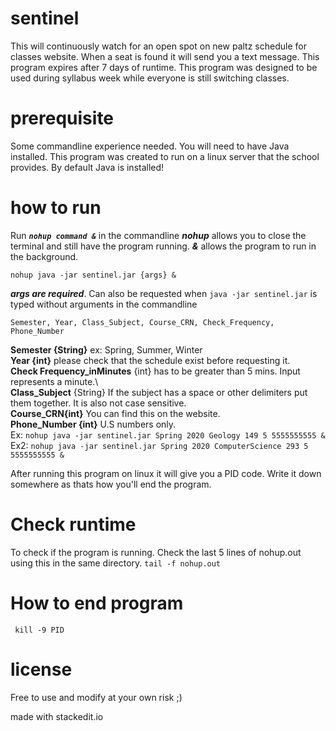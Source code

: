 # sentinel

This will continuously watch for an open spot on new paltz schedule for classes website. When a seat is found it will send you a text message. This program expires after 7 days of runtime.  This program was designed to be used during syllabus week while everyone is still switching classes.

# prerequisite

Some commandline experience needed.
You will need to have Java installed. 
This program was created to run on a linux server that the school provides. By default Java is installed!

# how to run

Run ***`nohup command &`*** in the commandline
***nohup*** allows you to close the terminal and still have the program running. ***&*** allows the program to run in the background.

    nohup java -jar sentinel.jar {args} &

***args are required***. Can also be requested when `java -jar sentinel.jar` is typed without arguments in the commandline

    Semester, Year, Class_Subject, Course_CRN, Check_Frequency, Phone_Number

**Semester {String}** ex: Spring, Summer, Winter\
**Year {int}** please check that the schedule exist before requesting it.\
**Check Frequency_inMinutes** {int} has to be greater than 5 mins. Input represents a minute.\    
**Class_Subject** {String} If the subject has a space or other delimiters put them together. It is also not case sensitive.\
**Course_CRN{int}** You can find this on the website.\
**Phone_Number {int}** U.S numbers only.\
Ex: `nohup java -jar sentinel.jar Spring 2020 Geology 149 5 5555555555 &`\
Ex2: `nohup java -jar sentinel.jar Spring 2020 ComputerScience 293 5 5555555555 &`

After running this program on linux it will give you a PID code. Write it down somewhere as thats how you'll end the program.

# Check runtime

To check if the program is running. Check the last 5 lines of nohup.out using this in the same directory.
```tail -f nohup.out```

# How to end program

     kill -9 PID

#  license

Free to use and modify at your own risk ;)

made with stackedit.io
